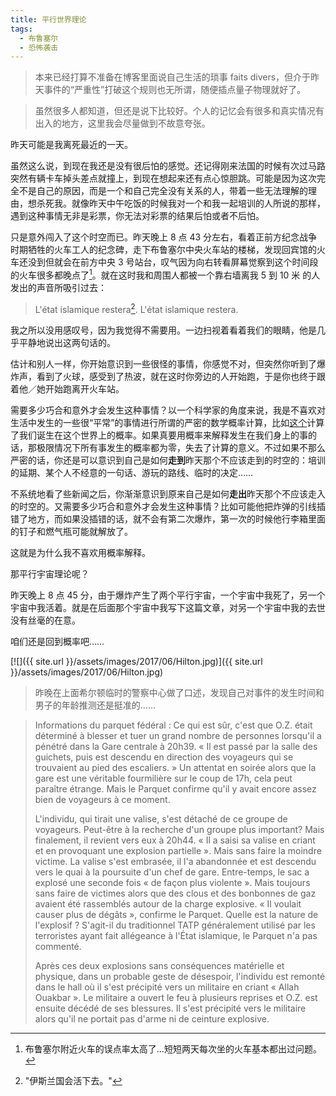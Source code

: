 ```yaml
---
title: 平行世界理论
tags:
  - 布鲁塞尔
  - 恐怖袭击
---
```


> 本来已经打算不准备在博客里面说自己生活的琐事 faits divers，但介于昨天事件的“严重性”打破这个规则也无所谓，随便插点量子物理就好了。

> 虽然很多人都知道，但还是说下比较好。个人的记忆会有很多和真实情况有出入的地方，这里我会尽量做到不故意夸张。

昨天可能是我离死最近的一天。

虽然这么说，到现在我还是没有很后怕的感觉。还记得刚来法国的时候有次过马路突然有辆卡车掉头差点就撞上，到现在想起来还有点心惊胆跳。可能是因为这次完全不是自己的原因，而是一个和自己完全没有关系的人，带着一些无法理解的理由，想杀死我。就像昨天中午吃饭的时候我对一个和我一起培训的人所说的那样，遇到这种事情无非是彩票，你无法对彩票的结果后怕或者不后怕。

只是意外闯入了这个时空而已。昨天晚上 8 点 43 分左右，看着正前方纪念战争时期牺牲的火车工人的纪念碑，走下布鲁塞尔中央火车站的楼梯，发现回宾馆的火车还没到但就会在前方中央 3 号站台，叹气因为向右转看屏幕觉察到这个时间段的火车很多都晚点了[^1]。就在这时我和周围人都被一个靠右墙离我 5 到 10 米 的人发出的声音所吸引过去：

> L'état islamique restera[^2]. L'état islamique restera.

我之所以没用感叹号，因为我觉得不需要用。一边扫视着看着我们的眼睛，他是几乎平静地说出这两句话的。

估计和别人一样，你开始意识到一些很怪的事情，你感觉不对，但突然你听到了爆炸声，看到了火球，感受到了热波，就在这时你旁边的人开始跑，于是你也终于跟着他／她开始跑离开火车站。

需要多少巧合和意外才会发生这种事情？以一个科学家的角度来说，我是不喜欢对生活中发生的一些很“平常”的事情进行所谓的严密的数学概率计算，比如[这个](http://www.theepochtimes.com/n3/787114-scientists-calculate-the-probability-of-your-existence)计算了我们诞生在这个世界上的概率。如果真要用概率来解释发生在我们身上的事的话，那极限情况下所有事发生的概率都为零，失去了计算的意义。不过如果不那么严密的话，你还是可以意识到自己是如何**走到**昨天那个不应该走到的时空的：培训的延期、某个人不经意的一句话、游玩的路线、临时的决定……

不系统地看了些新闻之后，你渐渐意识到原来自己是如何**走出**昨天那个不应该走入的时空的。又需要多少巧合和意外才会发生这种事情？比如可能他把炸弹的引线插错了地方，而如果没插错的话，就不会有第二次爆炸，第一次的时候他行李箱里面的钉子和燃气瓶可能就解放了。

这就是为什么我不喜欢用概率解释。

那平行宇宙理论呢？

昨天晚上 8 点 45 分，由于爆炸产生了两个平行宇宙，一个宇宙中我死了，另一个宇宙中我活着。就是在后面那个宇宙中我写下这篇文章，对另一个宇宙中我的去世没有丝毫的在意。

咱们还是回到概率吧……

[![]({{ site.url }}/assets/images/2017/06/Hilton.jpg)]({{ site.url }}/assets/images/2017/06/Hilton.jpg)

> 昨晚在上面希尔顿临时的警察中心做了口述，发现自己对事件的发生时间和男子的年龄推测还是挺准的……

> Informations du parquet fédéral : Ce qui est sûr, c'est que O.Z. était déterminé à blesser et tuer un grand nombre de personnes lorsqu'il a pénétré dans la Gare centrale à 20h39. « Il est passé par la salle des guichets, puis est descendu en direction des voyageurs qui se trouvaient au pied des escaliers. » Un attentat en soirée alors que la gare est une véritable fourmilière sur le coup de 17h, cela peut paraître étrange. Mais le Parquet confirme qu'il y avait encore assez bien de voyageurs à ce moment.
>
> L'individu, qui tirait une valise, s'est détaché de ce groupe de voyageurs. Peut-être à la recherche d'un groupe plus important? Mais finalement, il revient vers eux à 20h44. « Il a saisi sa valise en criant et en provoquant une explosion partielle ». Mais sans faire la moindre victime. La valise s'est embrasée, il l'a abandonnée et est descendu vers le quai à la poursuite d'un chef de gare. Entre-temps, le sac a explosé une seconde fois « de façon plus violente ». Mais toujours sans faire de victimes alors que des clous et des bonbonnes de gaz avaient été rassemblés autour de la charge explosive. « Il voulait causer plus de dégâts », confirme le Parquet. Quelle est la nature de l'explosif ? S'agit-il du traditionnel TATP généralement utilisé par les terroristes ayant fait allégeance à l'État islamique, le Parquet n'a pas commenté.
>
> Après ces deux explosions sans conséquences matérielle et physique, dans un probable geste de désespoir, l'individu est remonté dans le hall où il s'est précipité vers un militaire en criant « Allah Ouakbar ». Le militaire a ouvert le feu à plusieurs reprises et O.Z. est ensuite décédé de ses blessures. Il s'est précipité vers le militaire alors qu'il ne portait pas d'arme ni de ceinture explosive.

[^1]: 布鲁塞尔附近火车的误点率太高了...短短两天每次坐的火车基本都出过问题。
[^2]: "伊斯兰国会活下去。"